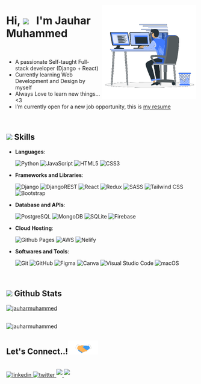 <!--   [![Matrix SVG](https://raw.githubusercontent.com/rodrigograca31/rodrigograca31/master/matrix.svg)](https://www.youtube.com/watch?v=SDkAGkd4NLc)  -->

<picture> <img align="right" src="https://github.com/Jauharmuhammed/Jauharmuhammed/blob/main/assets/Right_Side.gif" width = 250px></picture>

<h1><b >Hi, <img src="https://media.giphy.com/media/hvRJCLFzcasrR4ia7z/giphy.gif" width="35"> &nbsp; I'm Jauhar Muhammed </b></h1>
<!--   <a href="https://github.com/DenverCoder1/readme-typing-svg"><img src="https://readme-typing-svg.herokuapp.com?font=Time+New+Roman&color=cyan&size=25&center=false&vCenter=true&width=600&height=100&lines=Self-taught+Full-Stack+Developer,;Python+Django+|+React+Js,;Love+to+learn+new+things..<3"></a> -->

<br>

- A passionate Self-taught Full-stack developer (Django + React)
- Currently learning Web Development and Design by myself
- Always Love to learn new things...<3
- I’m currently open for a new job opportunity, this is [my resume]( https://github.com/Jauharmuhammed/Jauharmuhammed/blob/main/assets/Muhammed%20Jauhar%20Resume.pdf)

<!-- - <a href='https://github.com/Jauharmuhammed/Jauharmuhammed/blob/main/assets/Muhammed%20Jauhar%20Resume.pdf' download>My Resume</a> -->
<br>


## <img src="https://media2.giphy.com/media/QssGEmpkyEOhBCb7e1/giphy.gif?cid=ecf05e47a0n3gi1bfqntqmob8g9aid1oyj2wr3ds3mg700bl&rid=giphy.gif" width ="25"><b> Skills</b>

<p align="center">

- **Languages**:
    
    ![Python](https://img.shields.io/badge/Python%20-%2314354C.svg?style=for-the-badge&logo=python&logoColor=white)
    ![JavaScript](https://img.shields.io/badge/JavaScript-F7DF1E?style=for-the-badge&logo=javascript&logoColor=black)
    ![HTML5](https://img.shields.io/badge/HTML5%20-%23E34F26.svg?style=for-the-badge&logo=html5&logoColor=white)
    ![CSS3](https://img.shields.io/badge/CSS%20-%231572B6.svg?style=for-the-badge&logo=css3&logoColor=white)

    
- **Frameworks and Libraries**:

   ![Django](https://img.shields.io/badge/Django-092E20?style=for-the-badge&logo=django&logoColor=white)
   ![DjangoREST](https://img.shields.io/badge/DJANGO-REST-ff1709?style=for-the-badge&logo=django&logoColor=white&color=ff1709&labelColor=gray)
   ![React](https://img.shields.io/badge/React-20232A?style=for-the-badge&logo=react&logoColor=61DAFB)
   ![Redux](https://img.shields.io/badge/Redux-593D88?style=for-the-badge&logo=redux&logoColor=white)
   ![SASS](https://img.shields.io/badge/Sass-CC6699?style=for-the-badge&logo=sass&logoColor=white)
   ![Tailwind CSS](https://img.shields.io/badge/Tailwind_CSS-38B2AC?style=for-the-badge&logo=tailwind-css&logoColor=white)
   ![Bootstrap](https://img.shields.io/badge/Bootstrap-563D7C?style=for-the-badge&logo=bootstrap&logoColor=white)

  
- **Database and APIs**:

    ![PostgreSQL](https://img.shields.io/badge/PostgreSQL-316192?style=for-the-badge&logo=postgresql&logoColor=white)
    ![MongoDB](https://img.shields.io/badge/MongoDB-4EA94B?style=for-the-badge&logo=mongodb&logoColor=white)
    ![SQLite](https://img.shields.io/badge/SQLite-07405E?style=for-the-badge&logo=sqlite&logoColor=white)
    ![Firebase](https://img.shields.io/badge/firebase-%23039BE5.svg?style=for-the-badge&logo=firebase)

- **Cloud Hosting**:

    ![Github Pages](https://img.shields.io/badge/GitHub%20Pages-%23327FC7.svg?style=for-the-badge&logo=github&logoColor=white)
    ![AWS](https://img.shields.io/badge/Amazon_AWS-232F3E?style=for-the-badge&logo=amazon-aws&logoColor=white)
    ![Nelify](https://img.shields.io/badge/Netlify-00C7B7?style=for-the-badge&logo=netlify&logoColor=white)

- **Softwares and Tools**:

    ![Git](https://img.shields.io/badge/git-%23F05033.svg?style=for-the-badge&logo=git&logoColor=white)
    ![GitHub](https://img.shields.io/badge/github-%23121011.svg?style=for-the-badge&logo=github&logoColor=white)
    ![Figma](https://img.shields.io/badge/figma-%23F24E1E.svg?style=for-the-badge&logo=figma&logoColor=white)
    ![Canva](https://img.shields.io/badge/Canva-%2300C4CC.svg?style=for-the-badge&logo=Canva&logoColor=white)
    ![Visual Studio Code](https://img.shields.io/badge/Visual%20Studio%20Code-0078d7.svg?style=for-the-badge&logo=visual-studio-code&logoColor=white)
    ![macOS](https://img.shields.io/badge/mac%20os-000000?style=for-the-badge&logo=macos&logoColor=F0F0F0)

<br>


## <img src="https://media.giphy.com/media/iY8CRBdQXODJSCERIr/giphy.gif" width="35"><b> Github Stats </b>

<div align="left">

<a href="https://github.com/jauharmuhammed/">
<!--   <img src="https://github-readme-stats.vercel.app/api?username=jauharmuhammed&include_all_commits=true&count_private=true&show_icons=true&line_height=20&title_color=7A7ADB&icon_color=2234AE&text_color=D3D3D3&bg_color=0,000000,130F40" width="450"/> -->
  <img src="https://github-readme-stats.vercel.app/api/top-langs?username=jauharmuhammed&show_icons=true&locale=en&layout=compact&line_height=20&title_color=7A7ADB&icon_color=2234AE&text_color=D3D3D3&bg_color=0,000000,130F40" width="375"  alt="jauharmuhammed"/>
<!-- 	<img src="https://github-readme-streak-stats.herokuapp.com/?user=jauharmuhammed&theme=algolia" alt="jauharmuhammed" /> -->

</a>
	
</div>

<br>
<p align="left"> <img src="https://komarev.com/ghpvc/?username=jauharmuhammed&label=Profile%20views&color=0e75b6&style=flat" alt="jauharmuhammed" /> </p>

## <b> Let's Connect..!</b><img src="https://github.com/Jauharmuhammed/Jauharmuhammed/blob/main/assets/handshake.gif" width ="80">
<br>
<div align='left'>

<a href="https://linkedin.com/in/jauharmuhammed" target="_blank">
<img src="https://img.shields.io/badge/linkedin-%2300acee.svg?color=405DE6&style=for-the-badge&logo=linkedin&logoColor=white" alt=linkedin style="margin-bottom: 5px;"/>
</a>
	
<a href="https://twitter.com/jauharmuhammed_" target="_blank">
<img src="https://img.shields.io/badge/twitter-%2300acee.svg?color=1DA1F2&style=for-the-badge&logo=twitter&logoColor=white" alt=twitter style="margin-bottom: 5px;"/>
</a>
	
<a href="mailto:jauharmuhammedk@gmail.com" target="_blank">
<img src="https://img.shields.io/badge/gmail-%23EA4335.svg?style=for-the-badge&logo=gmail&logoColor=white" t=mail style="margin-bottom: 5px;" />
</a>
	
		
<a href="https://codepen.io/jauharmuhammed" target="_blank">
<img src="https://img.shields.io/badge/codepen-%23000000.svg?style=for-the-badge&logo=codepen&logoColor=white" t=mail style="margin-bottom: 5px;" />
</a>

</div>

<!-- 
## :trophy: Git profile Trophies

<p align="center"> <a href="https://github.com/ryo-ma/github-profile-trophy"><img src="https://github-profile-trophy.vercel.app/?username=jauharmuhammed&layout=compact&theme=algolia" alt="7oskaaa" /></a> </p>
 -->
